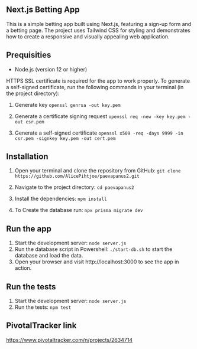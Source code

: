 ## Next.js Betting App

This is a simple betting app built using Next.js,
featuring a sign-up form and a betting page.
The project uses Tailwind CSS for styling and demonstrates
how to create a responsive and visually appealing web application.

## Prequisities

- Node.js (version 12 or higher)

HTTPS SSL certificate is required for the app to work properly.
To generate a self-signed certificate, run the following commands in your terminal (in the project directory):

1. Generate key
`openssl genrsa -out key.pem`

2. Generate a certificate signing request
`openssl req -new -key key.pem -out csr.pem`

3. Generate a self-signed certificate
`openssl x509 -req -days 9999 -in csr.pem -signkey key.pem -out cert.pem`

## Installation

1. Open your terminal and clone the repository from GitHub:
`git clone https://github.com/AlicePihtjoe/paevapanus2.git`

2. Navigate to the project directory: `cd paevapanus2`
3. Install the dependencies: `npm install`
4. To Create the database run: `npx prisma migrate dev` 

## Run the app

1. Start the development server: `node server.js`
2. Run the database script in Powershell: `./start-db.sh` to start the database and load the data.
3. Open your browser and visit http://localhost:3000 to see the app in action.

## Run the tests

1. Start the development server: `node server.js`
2. Run the tests: `npm test`

## PivotalTracker link

https://www.pivotaltracker.com/n/projects/2634714





